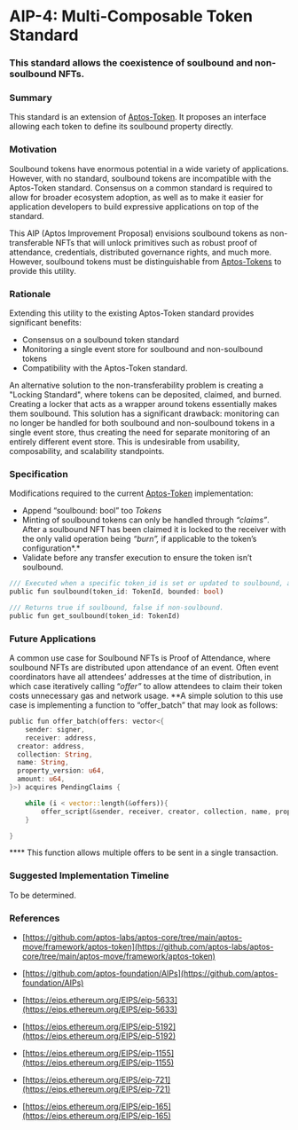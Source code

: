 # AIP-4: Multi-Composable Token Standard

### This standard allows the coexistence of soulbound and non-soulbound NFTs.

### Summary

This standard is an extension of [Aptos-Token](https://github.com/aptos-labs/aptos-core/blob/main/aptos-move/framework/aptos-token/sources/token.move). It proposes an interface allowing each token to define its soulbound property directly.

### Motivation

Soulbound tokens have enormous potential in a wide variety of applications. However, with no standard, soulbound tokens are incompatible with the Aptos-Token standard. Consensus on a common standard is required to allow for broader ecosystem adoption, as well as to make it easier for application developers to build expressive applications on top of the standard.

This AIP (Aptos Improvement Proposal) envisions soulbound tokens as non-transferable NFTs that will unlock primitives such as robust proof of attendance, credentials, distributed governance rights, and much more. However, soulbound tokens must be distinguishable from [Aptos-Tokens](https://github.com/aptos-labs/aptos-core/blob/main/aptos-move/framework/aptos-token/sources/token.move) to provide this utility.

### Rationale

Extending this utility to the existing Aptos-Token standard provides significant benefits:

- Consensus on a soulbound token standard
- Monitoring a single event store for soulbound and non-soulbound tokens
- Compatibility with the Aptos-Token standard.

An alternative solution to the non-transferability problem is creating a "Locking Standard", where tokens can be deposited, claimed, and burned. Creating a locker that acts as a wrapper around tokens essentially makes them soulbound. This solution has a significant drawback: monitoring can no longer be handled for both soulbound and non-soulbound tokens in a single event store, thus creating the need for separate monitoring of an entirely different event store. This is undesirable from usability, composability, and scalability standpoints.

### Specification

Modifications required to the current [Aptos-Token](https://github.com/aptos-labs/aptos-core/blob/main/aptos-move/framework/aptos-token/sources/token.move) implementation:

- Append “soulbound: bool” too *Tokens*
- Minting of soulbound tokens can only be handled through *“claims”*. After a soulbound NFT has been claimed it is locked to the receiver with the only valid operation being *“burn”,* if applicable to the token’s configuration*.*
- Validate before any transfer execution to ensure the token isn’t soulbound.

```rust
/// Executed when a specific token_id is set or updated to soulbound, according to the parameter "bounded".
public fun soulbound(token_id: TokenId, bounded: bool)

/// Returns true if soulbound, false if non-soulbound.
public fun get_soulbound(token_id: TokenId)
```

### Future Applications

A common use case for Soulbound NFTs is Proof of Attendance, where soulbound NFTs are distributed upon attendance of an event. Often event coordinators have all attendees’ addresses at the time of distribution, in which case iteratively calling “*offer”* to allow attendees to claim their token costs unnecessary gas and network usage. **A simple solution to this use case is implementing a function to “offer_batch” that may look as follows:

```rust
public fun offer_batch(offers: vector<{
	sender: signer,
	receiver: address,
  creator: address,
  collection: String,
  name: String,
  property_version: u64,
  amount: u64,
}>) acquires PendingClaims {

	while (i < vector::length(&offers)){
		offer_script(&sender, receiver, creator, collection, name, property_version, amount);
	}

}
```

**** This function allows multiple offers to be sent in a single transaction.

### Suggested I**mplementation Timeline**

To be determined.

### **References**

- [https://github.com/aptos-labs/aptos-core/tree/main/aptos-move/framework/aptos-token](https://github.com/aptos-labs/aptos-core/tree/main/aptos-move/framework/aptos-token)
- [https://github.com/aptos-foundation/AIPs](https://github.com/aptos-foundation/AIPs)

- [https://eips.ethereum.org/EIPS/eip-5633](https://eips.ethereum.org/EIPS/eip-5633)
- [https://eips.ethereum.org/EIPS/eip-5192](https://eips.ethereum.org/EIPS/eip-5192)
- [https://eips.ethereum.org/EIPS/eip-1155](https://eips.ethereum.org/EIPS/eip-1155)
- [https://eips.ethereum.org/EIPS/eip-721](https://eips.ethereum.org/EIPS/eip-721)
- [https://eips.ethereum.org/EIPS/eip-165](https://eips.ethereum.org/EIPS/eip-165)
